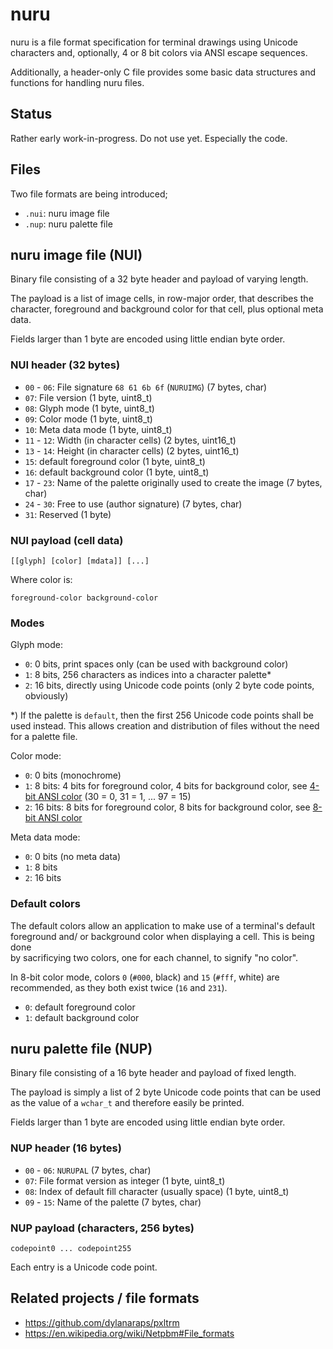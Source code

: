 # nuru

nuru is a file format specification for terminal drawings using Unicode 
characters and, optionally, 4 or 8 bit colors via ANSI escape sequences.

Additionally, a header-only C file provides some basic data structures 
and functions for handling nuru files. 

## Status

Rather early work-in-progress. Do not use yet. Especially the code. 

## Files

Two file formats are being introduced;

- `.nui`: nuru image file
- `.nup`: nuru palette file

## nuru image file (NUI)

Binary file consisting of a 32 byte header and payload of varying length. 

The payload is a list of image cells, in row-major order, that describes 
the character, foreground and background color for that cell, plus optional 
meta data.

Fields larger than 1 byte are encoded using little endian byte order. 

### NUI header (32 bytes)

 - `00` - `06`: File signature `68 61 6b 6f` (`NURUIMG`) (7 bytes, char)
 - `07`: File version (1 byte, uint8\_t)
 - `08`: Glyph mode (1 byte, uint8\_t)
 - `09`: Color mode (1 byte, uint8\_t)
 - `10`: Meta data mode (1 byte, uint8\_t)
 - `11` - `12`: Width (in character cells) (2 bytes, uint16\_t)
 - `13` - `14`: Height (in character cells) (2 bytes, uint16\_t)
 - `15`: default foreground color (1 byte, uint8\_t) 
 - `16`: default background color (1 byte, uint8\_t)
 - `17` - `23`: Name of the palette originally used to create the image (7 bytes, char) 
 - `24` - `30`: Free to use (author signature) (7 bytes, char)
 - `31`: Reserved (1 byte)

### NUI payload (cell data)

    [[glyph] [color] [mdata]] [...]

Where color is:

    foreground-color background-color

### Modes

Glyph mode:

 - `0`: 0 bits, print spaces only (can be used with background color)
 - `1`: 8 bits, 256 characters as indices into a character palette\*
 - `2`: 16 bits, directly using Unicode code points (only 2 byte code points, obviously)

\*) If the palette is `default`, then the first 256 Unicode code points shall be used instead. 
    This allows creation and distribution of files without the need for a palette file.

Color mode:

 - `0`: 0 bits (monochrome)
 - `1`: 8 bits: 4 bits for foreground color, 4 bits for background color, see [4-bit ANSI color](https://en.wikipedia.org/wiki/ANSI_escape_code#3-bit_and_4-bit) (30 = 0, 31 = 1, ... 97 = 15)
 - `2`: 16 bits: 8 bits for foreground color, 8 bits for background color, see [8-bit ANSI color](https://en.wikipedia.org/wiki/ANSI_escape_code#8-bit)

Meta data mode:

 - `0`: 0 bits (no meta data)
 - `1`: 8 bits
 - `2`: 16 bits

### Default colors

The default colors allow an application to make use of a terminal's default 
foreground and/ or background color when displaying a cell. This is being done  
by sacrificying two colors, one for each channel, to signify "no color". 

In 8-bit color mode, colors `0` (`#000`, black) and `15` (`#fff`, white) are 
recommended, as they both exist twice (`16` and `231`).

 - `0`: default foreground color
 - `1`: default background color 

## nuru palette file (NUP)

Binary file consisting of a 16 byte header and payload of fixed length. 

The payload is simply a list of 2 byte Unicode code points that can be 
used as the value of a `wchar_t` and therefore easily be printed.

Fields larger than 1 byte are encoded using little endian byte order. 

### NUP header (16 bytes)

 - `00` - `06`: `NURUPAL` (7 bytes, char)
 - `07`: File format version as integer (1 byte, uint8\_t)
 - `08`: Index of default fill character (usually space) (1 byte, uint8\_t)
 - `09` - `15`: Name of the palette (7 bytes, char)

### NUP payload (characters, 256 bytes)

	codepoint0 ... codepoint255

Each entry is a Unicode code point.

## Related projects / file formats

 - https://github.com/dylanaraps/pxltrm
 - https://en.wikipedia.org/wiki/Netpbm#File_formats
